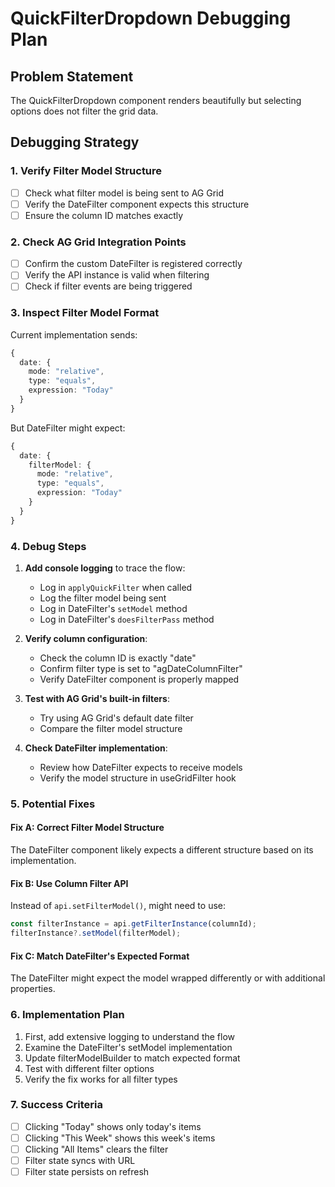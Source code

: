 # QuickFilterDropdown Debugging Plan

## Problem Statement
The QuickFilterDropdown component renders beautifully but selecting options does not filter the grid data.

## Debugging Strategy

### 1. Verify Filter Model Structure
- [ ] Check what filter model is being sent to AG Grid
- [ ] Verify the DateFilter component expects this structure
- [ ] Ensure the column ID matches exactly

### 2. Check AG Grid Integration Points
- [ ] Confirm the custom DateFilter is registered correctly
- [ ] Verify the API instance is valid when filtering
- [ ] Check if filter events are being triggered

### 3. Inspect Filter Model Format
Current implementation sends:
```typescript
{
  date: {
    mode: "relative",
    type: "equals", 
    expression: "Today"
  }
}
```

But DateFilter might expect:
```typescript
{
  date: {
    filterModel: {
      mode: "relative",
      type: "equals",
      expression: "Today"
    }
  }
}
```

### 4. Debug Steps
1. **Add console logging** to trace the flow:
   - Log in `applyQuickFilter` when called
   - Log the filter model being sent
   - Log in DateFilter's `setModel` method
   - Log in DateFilter's `doesFilterPass` method

2. **Verify column configuration**:
   - Check the column ID is exactly "date"
   - Confirm filter type is set to "agDateColumnFilter"
   - Verify DateFilter component is properly mapped

3. **Test with AG Grid's built-in filters**:
   - Try using AG Grid's default date filter
   - Compare the filter model structure

4. **Check DateFilter implementation**:
   - Review how DateFilter expects to receive models
   - Verify the model structure in useGridFilter hook

### 5. Potential Fixes

#### Fix A: Correct Filter Model Structure
The DateFilter component likely expects a different structure based on its implementation.

#### Fix B: Use Column Filter API
Instead of `api.setFilterModel()`, might need to use:
```typescript
const filterInstance = api.getFilterInstance(columnId);
filterInstance?.setModel(filterModel);
```

#### Fix C: Match DateFilter's Expected Format
The DateFilter might expect the model wrapped differently or with additional properties.

### 6. Implementation Plan
1. First, add extensive logging to understand the flow
2. Examine the DateFilter's setModel implementation
3. Update filterModelBuilder to match expected format
4. Test with different filter options
5. Verify the fix works for all filter types

### 7. Success Criteria
- [ ] Clicking "Today" shows only today's items
- [ ] Clicking "This Week" shows this week's items
- [ ] Clicking "All Items" clears the filter
- [ ] Filter state syncs with URL
- [ ] Filter state persists on refresh